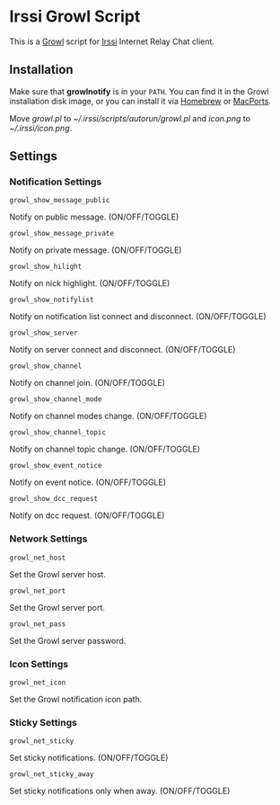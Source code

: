 # Irssi Growl Script

This is a [Growl](http://growl.info) script for [Irssi](http://irssi.org/) Internet Relay Chat client.

## Installation

Make sure that **growlnotify** is in your `PATH`. You can find it in the Growl installation disk image, or you can install it via [Homebrew](http://mxcl.github.com/homebrew) or  [MacPorts](http://www.macports.org).

Move *growl.pl* to *~/.irssi/scripts/autorun/growl.pl* and *icon.png* to *~/.irssi/icon.png*.

## Settings

### Notification Settings

`growl_show_message_public`

Notify on public message. (ON/OFF/TOGGLE)

`growl_show_message_private`

Notify on private message. (ON/OFF/TOGGLE)

`growl_show_hilight`

Notify on nick highlight. (ON/OFF/TOGGLE)

`growl_show_notifylist`

Notify on notification list connect and disconnect. (ON/OFF/TOGGLE)

`growl_show_server`

Notify on server connect and disconnect. (ON/OFF/TOGGLE)

`growl_show_channel`

Notify on channel join. (ON/OFF/TOGGLE)

`growl_show_channel_mode`

Notify on channel modes change. (ON/OFF/TOGGLE)

`growl_show_channel_topic`

Notify on channel topic change. (ON/OFF/TOGGLE)

`growl_show_event_notice`

Notify on event notice. (ON/OFF/TOGGLE)

`growl_show_dcc_request`

Notify on dcc request. (ON/OFF/TOGGLE)

### Network Settings

`growl_net_host`

Set the Growl server host.

`growl_net_port`

Set the Growl server port.

`growl_net_pass`

Set the Growl server password.

### Icon Settings

`growl_net_icon`

Set the Growl notification icon path.

### Sticky Settings

`growl_net_sticky`

Set sticky notifications. (ON/OFF/TOGGLE)

`growl_net_sticky_away`

Set sticky notifications only when away. (ON/OFF/TOGGLE)

